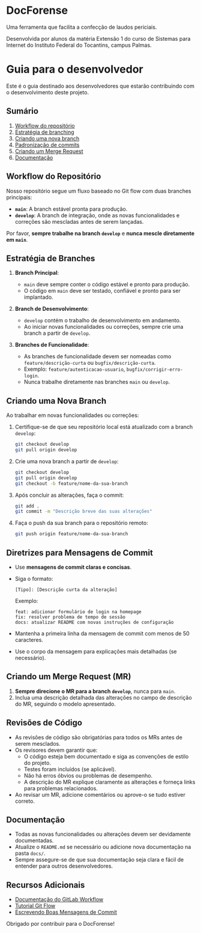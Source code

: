 # DocForense

Uma ferramenta que facilita a confecção de laudos periciais.

Desenvolvida por alunos da matéria Extensão 1 do curso de Sistemas para Internet do Instituto Federal do Tocantins, campus Palmas.

# Guia para o desenvolvedor

Este é o guia destinado aos desenvolvedores que estarão contribuindo com o desenvolvimento deste projeto.

## Sumário

1. [Workflow do repositório](#workflow-do-repositório)
2. [Estratégia de branching](#estratégia-de-branching)
3. [Criando uma nova branch](#criando-uma-nova-branch)
4. [Padronização de commits](#padronização-de-commits)
5. [Criando um Merge Request](#criando-um-Merge-Request)
6. [Documentação](#documentação)

## Workflow do Repositório

Nosso repositório segue um fluxo baseado no Git flow com duas branches principais:
- **`main`**: A branch estável pronta para produção.
- **`develop`**: A branch de integração, onde as novas funcionalidades e correções são mescladas antes de serem lançadas.

Por favor, **sempre trabalhe na branch `develop`** e **nunca mescle diretamente em `main`**.

## Estratégia de Branches

1. **Branch Principal**: 
   - `main` deve sempre conter o código estável e pronto para produção.
   - O código em `main` deve ser testado, confiável e pronto para ser implantado.

2. **Branch de Desenvolvimento**: 
   - `develop` contém o trabalho de desenvolvimento em andamento.
   - Ao iniciar novas funcionalidades ou correções, sempre crie uma branch a partir de `develop`.

3. **Branches de Funcionalidade**: 
   - As branches de funcionalidade devem ser nomeadas como `feature/descrição-curta` ou `bugfix/descrição-curta`.
   - Exemplo: `feature/autenticacao-usuario`, `bugfix/corrigir-erro-login`.
   - Nunca trabalhe diretamente nas branches `main` ou `develop`.

## Criando uma Nova Branch

Ao trabalhar em novas funcionalidades ou correções:

1. Certifique-se de que seu repositório local está atualizado com a branch `develop`:
   ```bash
   git checkout develop
   git pull origin develop
   ```

2. Crie uma nova branch a partir de `develop`:
   ```bash
   git checkout develop
   git pull origin develop
   git checkout -b feature/nome-da-sua-branch
   ```

3. Após concluir as alterações, faça o commit:
   ```bash
   git add .
   git commit -m "Descrição breve das suas alterações"
   ```

4. Faça o push da sua branch para o repositório remoto:
   ```bash
   git push origin feature/nome-da-sua-branch
   ```

## Diretrizes para Mensagens de Commit

- Use **mensagens de commit claras e concisas**.
- Siga o formato:
  ```
  [Tipo]: [Descrição curta da alteração]
  ```
  Exemplo:
  ```
  feat: adicionar formulário de login na homepage
  fix: resolver problema de tempo de sessão
  docs: atualizar README com novas instruções de configuração
  ```

- Mantenha a primeira linha da mensagem de commit com menos de 50 caracteres.
- Use o corpo da mensagem para explicações mais detalhadas (se necessário).

## Criando um Merge Request (MR)

1. **Sempre direcione o MR para a branch `develop`**, nunca para `main`.
2. Inclua uma descrição detalhada das alterações no campo de descrição do MR, seguindo o modelo apresentado.

## Revisões de Código

- As revisões de código são obrigatórias para todos os MRs antes de serem mesclados.
- Os revisores devem garantir que:
  - O código esteja bem documentado e siga as convenções de estilo do projeto.
  - Testes foram incluídos (se aplicável).
  - Não há erros óbvios ou problemas de desempenho.
  - A descrição do MR explique claramente as alterações e forneça links para problemas relacionados.
- Ao revisar um MR, adicione comentários ou aprove-o se tudo estiver correto.

## Documentação

- Todas as novas funcionalidades ou alterações devem ser devidamente documentadas.
- Atualize o `README.md` se necessário ou adicione nova documentação na pasta `docs/`.
- Sempre assegure-se de que sua documentação seja clara e fácil de entender para outros desenvolvedores.

## Recursos Adicionais

- [Documentação do GitLab Workflow](https://docs.gitlab.com/ee/gitlab-basics/)
- [Tutorial Git Flow](https://www.atlassian.com/git/tutorials/comparing-workflows/gitflow-workflow)
- [Escrevendo Boas Mensagens de Commit](https://chris.beams.io/posts/git-commit/)

Obrigado por contribuir para o DocForense!